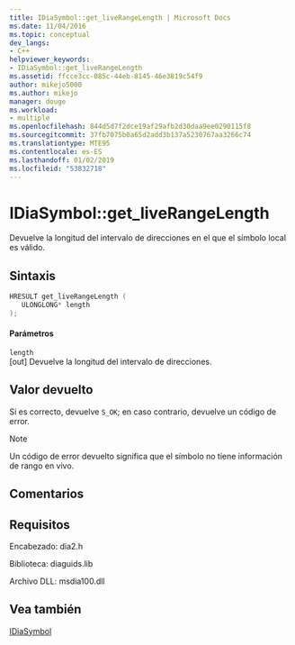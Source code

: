 ```yaml
---
title: IDiaSymbol::get_liveRangeLength | Microsoft Docs
ms.date: 11/04/2016
ms.topic: conceptual
dev_langs:
- C++
helpviewer_keywords:
- IDiaSymbol::get_liveRangeLength
ms.assetid: ffcce3cc-085c-44eb-8145-46e3819c54f9
author: mikejo5000
ms.author: mikejo
manager: douge
ms.workload:
- multiple
ms.openlocfilehash: 844d5d7f2dce19af29afb2d30daa9ee0290115f8
ms.sourcegitcommit: 37fb7075b0a65d2add3b137a5230767aa3266c74
ms.translationtype: MTE95
ms.contentlocale: es-ES
ms.lasthandoff: 01/02/2019
ms.locfileid: "53832718"
---
```

# <a name="idiasymbolgetliverangelength"></a>IDiaSymbol::get_liveRangeLength
Devuelve la longitud del intervalo de direcciones en el que el símbolo local es válido.  
  
## <a name="syntax"></a>Sintaxis  
  
```C++  
HRESULT get_liveRangeLength (   
   ULONGLONG* length  
);  
```  
  
#### <a name="parameters"></a>Parámetros  
 `length`  
 [out] Devuelve la longitud del intervalo de direcciones.  
  
## <a name="return-value"></a>Valor devuelto  
 Si es correcto, devuelve `S_OK`; en caso contrario, devuelve un código de error.  
  
> [!NOTE]
>  Un código de error devuelto significa que el símbolo no tiene información de rango en vivo.  
  
## <a name="remarks"></a>Comentarios  
  
## <a name="requirements"></a>Requisitos  
 Encabezado: dia2.h  
  
 Biblioteca: diaguids.lib  
  
 Archivo DLL: msdia100.dll  
  
## <a name="see-also"></a>Vea también  
 [IDiaSymbol](../../debugger/debug-interface-access/idiasymbol.md)